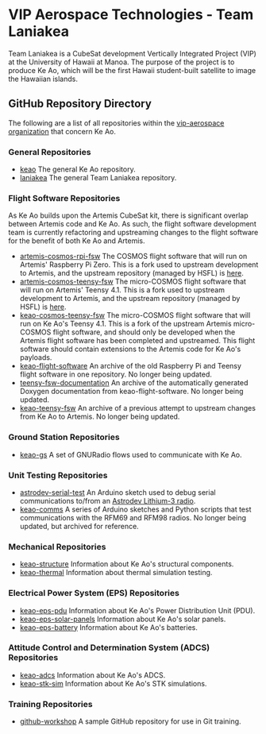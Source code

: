 # VIP Aerospace Technologies - Team Laniakea

Team Laniakea is a CubeSat development Vertically Integrated Project (VIP) at the University of Hawaii at Manoa. The purpose of the project is to produce Ke Ao, which will be the first Hawaii student-built satellite to image the Hawaiian islands. 

## GitHub Repository Directory
The following are a list of all repositories within the [vip-aerospace organization](https://github.com/vip-aerospace) that concern Ke Ao.

### General Repositories
- [keao](https://github.com/vip-aerospace/keao) The general Ke Ao repository.
- [laniakea](https://github.com/vip-aerospace/laniakea) The general Team Laniakea repository.

### Flight Software Repositories
As Ke Ao builds upon the Artemis CubeSat kit, there is significant overlap between Artemis code and Ke Ao. As such, the flight software development team is currently refactoring and upstreaming changes to the flight software for the benefit of both Ke Ao and Artemis.
- [artemis-cosmos-rpi-fsw](https://github.com/vip-aerospace/artemis-cosmos-rpi-fsw) The COSMOS flight software that will run on Artemis' Raspberry Pi Zero. This is a fork used to upstream development to Artemis, and the upstream repository (managed by HSFL) is [here](https://github.com/hsfl/artemis-cosmos-rpi-fsw).
- [artemis-cosmos-teensy-fsw](https://github.com/vip-aerospace/artemis-cosmos-teensy-fsw) The micro-COSMOS flight software that will run on Artemis' Teensy 4.1. This is a fork used to upstream development to Artemis, and the upstream repository (managed by HSFL) is [here](https://github.com/hsfl/artemis-cosmos-teensy-fsw).
- [keao-cosmos-teensy-fsw](https://github.com/vip-aerospace/artemis-cosmos-teensy-fsw) The micro-COSMOS flight software that will run on Ke Ao's Teensy 4.1. This is a fork of the upstream Artemis micro-COSMOS flight software, and should only be developed when the Artemis flight software has been completed and upstreamed. This flight software should contain extensions to the Artemis code for Ke Ao's payloads.
- [keao-flight-software](https://github.com/vip-aerospace/keao-flight-software) An archive of the old Raspberry Pi and Teensy flight software in one repository. No longer being updated.
- [teensy-fsw-documentation](https://github.com/vip-aerospace/teensy-fsw-documentation) An archive of the automatically generated Doxygen documentation from keao-flight-software. No longer being updated.
- [keao-teensy-fsw](https://github.com/vip-aerospace/keao-teensy-fsw) An archive of a previous attempt to upstream changes from Ke Ao to Artemis. No longer being updated.

### Ground Station Repositories
- [keao-gs](https://github.com/vip-aerospace/keao-gs) A set of GNURadio flows used to communicate with Ke Ao.

### Unit Testing Repositories
- [astrodev-serial-test](https://github.com/vip-aerospace/astrodev-serial-test) An Arduino sketch used to debug serial communications to/from an [Astrodev Lithium-3 radio](http://www.astrodevllc.com/public_html3/index.html).
- [keao-comms](https://github.com/vip-aerospace/keao-comms) A series of Arduino sketches and Python scripts that test communications with the RFM69 and RFM98 radios. No longer being updated, but archived for reference.

### Mechanical Repositories
- [keao-structure](https://github.com/vip-aerospace/keao-structure) Information about Ke Ao's structural components.
- [keao-thermal](https://github.com/vip-aerospace/keao-thermal) Information about thermal simulation testing.

### Electrical Power System (EPS) Repositories
- [keao-eps-pdu](https://github.com/vip-aerospace/keao-eps-pdu) Information about Ke Ao's Power Distribution Unit (PDU).
- [keao-eps-solar-panels](https://github.com/vip-aerospace/keao-eps-solar-panels) Information about Ke Ao's solar panels.
- [keao-eps-battery](https://github.com/vip-aerospace/keao-eps-battery) Information about Ke Ao's batteries.

### Attitude Control and Determination System (ADCS) Repositories
- [keao-adcs](https://github.com/vip-aerospace/keao-adcs) Information about Ke Ao's ADCS.
- [keao-stk-sim](https://github.com/vip-aerospace/keao-stk-sim) Information about Ke Ao's STK simulations.

### Training Repositories
- [github-workshop](https://github.com/vip-aerospace/github-workshop) A sample GitHub repository for use in Git training.

